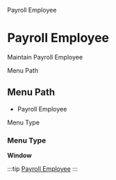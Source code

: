 
Payroll Employee
# Payroll Employee


Maintain Payroll Employee

Menu Path
## Menu Path



- Payroll Employee

Menu Type
### Menu Type

**Window**


:::tip
[Payroll Employee](functional-guide/window/window-payroll-employee.md)
:::